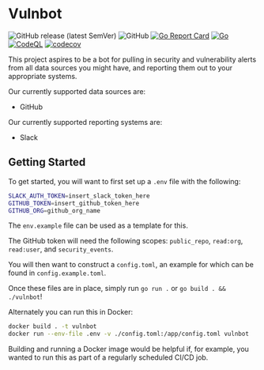 # Vulnbot

![GitHub release (latest SemVer)](https://img.shields.io/github/v/release/underdog-tech/vulnbot)
![GitHub](https://img.shields.io/github/license/underdog-tech/vulnbot)
[![Go Report Card](https://goreportcard.com/badge/github.com/underdog-tech/vulnbot)](https://goreportcard.com/report/github.com/underdog-tech/vulnbot)
[![Go](https://github.com/underdog-tech/vulnbot/actions/workflows/tests.yml/badge.svg)](https://github.com/underdog-tech/vulnbot/actions/workflows/tests.yml)
[![CodeQL](https://github.com/underdog-tech/vulnbot/actions/workflows/codeql.yml/badge.svg)](https://github.com/underdog-tech/vulnbot/actions/workflows/codeql.yml)
[![codecov](https://codecov.io/gh/underdog-tech/vulnbot/branch/main/graph/badge.svg?token=N4RI3WSI3I)](https://codecov.io/gh/underdog-tech/vulnbot)

This project aspires to be a bot for pulling in security and vulnerability
alerts from all data sources you might have, and reporting them out to your
appropriate systems.

Our currently supported data sources are:

* GitHub

Our currently supported reporting systems are:

* Slack

## Getting Started

To get started, you will want to first set up a `.env` file with the following:

```sh
SLACK_AUTH_TOKEN=insert_slack_token_here
GITHUB_TOKEN=insert_github_token_here
GITHUB_ORG=github_org_name
```

The `env.example` file can be used as a template for this.

The GitHub token will need the following scopes: `public_repo`, `read:org`,
`read:user`, and `security_events`.

You will then want to construct a `config.toml`, an example for which can be
found in `config.example.toml`.

Once these files are in place, simply run `go run .` or
`go build . && ./vulnbot`!

Alternately you can run this in Docker:

```sh
docker build . -t vulnbot
docker run --env-file .env -v ./config.toml:/app/config.toml vulnbot
```

Building and running a Docker image would be helpful if, for example, you wanted
to run this as part of a regularly scheduled CI/CD job.
